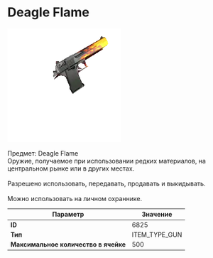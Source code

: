 # Deagle Flame

![Item Image](../img/6825.webp?raw=true)

Предмет: Deagle Flame<br>Оружие, получаемое при использовании редких материалов, на центральном рынке или в других местах.<br><br>Разрешено использовать, передавать, продавать и выкидывать.<br><br>Можно использовать на личном охраннике.


| Параметр | Значение |
|----------|----------|
| **ID** | 6825 |
| **Тип** | ITEM_TYPE_GUN |
| **Максимальное количество в ячейке** | 500 |

